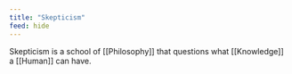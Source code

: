 ```yaml
---
title: "Skepticism"
feed: hide
---
```


Skepticism is a school of [[Philosophy]] that questions what [[Knowledge]] a [[Human]] can have. 